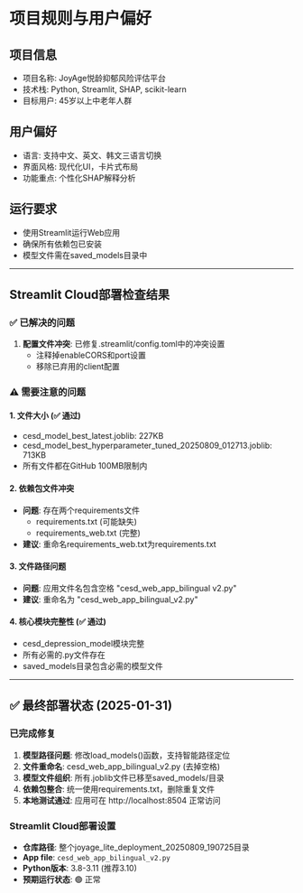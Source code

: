 # 项目规则与用户偏好

## 项目信息
- 项目名称: JoyAge悦龄抑郁风险评估平台
- 技术栈: Python, Streamlit, SHAP, scikit-learn
- 目标用户: 45岁以上中老年人群

## 用户偏好
- 语言: 支持中文、英文、韩文三语言切换
- 界面风格: 现代化UI，卡片式布局
- 功能重点: 个性化SHAP解释分析

## 运行要求
- 使用Streamlit运行Web应用
- 确保所有依赖包已安装
- 模型文件需在saved_models目录中

---

## Streamlit Cloud部署检查结果

### ✅ 已解决的问题
1. **配置文件冲突**: 已修复.streamlit/config.toml中的冲突设置
   - 注释掉enableCORS和port设置
   - 移除已弃用的client配置

### ⚠️ 需要注意的问题

#### 1. 文件大小 (✅ 通过)
- cesd_model_best_latest.joblib: 227KB
- cesd_model_best_hyperparameter_tuned_20250809_012713.joblib: 713KB
- 所有文件都在GitHub 100MB限制内

#### 2. 依赖包文件冲突
- **问题**: 存在两个requirements文件
  - requirements.txt (可能缺失)
  - requirements_web.txt (完整)
- **建议**: 重命名requirements_web.txt为requirements.txt

#### 3. 文件路径问题
- **问题**: 应用文件名包含空格 "cesd_web_app_bilingual v2.py"
- **建议**: 重命名为 "cesd_web_app_bilingual_v2.py"

#### 4. 核心模块完整性 (✅ 通过)
- cesd_depression_model模块完整
- 所有必需的.py文件存在
- saved_models目录包含必需的模型文件

---

## ✅ 最终部署状态 (2025-01-31)

### 已完成修复
1. **模型路径问题**: 修改load_models()函数，支持智能路径定位
2. **文件重命名**: cesd_web_app_bilingual_v2.py (去掉空格)
3. **模型文件组织**: 所有.joblib文件已移至saved_models/目录
4. **依赖包整合**: 统一使用requirements.txt，删除重复文件
5. **本地测试通过**: 应用可在 http://localhost:8504 正常访问

### Streamlit Cloud部署设置
- **仓库路径**: 整个joyage_lite_deployment_20250809_190725目录
- **App file**: `cesd_web_app_bilingual_v2.py`
- **Python版本**: 3.8-3.11 (推荐3.10)
- **预期运行状态**: 🟢 正常 